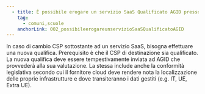 ```yaml
---
  - title: È possibile erogare un servizio SaaS Qualificato AGID presso un CSP diverso da quello indicato nella scheda servizio pubblicata su marketplace?
    tag:
      - comuni,scuole
    anchorLink: 002_possibileerogareunservizioSaaSQualificatoAGID
---
```


In caso di cambio CSP sottostante ad un servizio SaaS, bisogna effettuare una nuova qualifica. Prerequisito è che il CSP di destinazione sia qualificato. La nuova qualifica deve essere tempestivamente inviata ad AGID che provvederà alla sua valutazione. La stessa include anche la conformità legislativa secondo cui il fornitore cloud deve rendere nota la localizzazione delle proprie infrastrutture e dove transiteranno i dati gestiti (e.g. IT, UE, Extra UE).